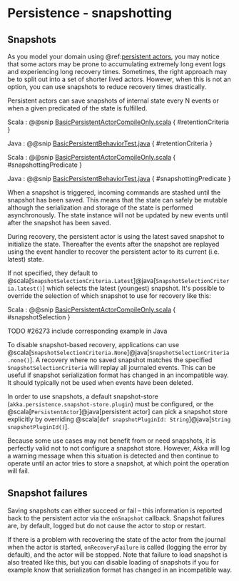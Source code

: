 # Persistence - snapshotting

## Snapshots

As you model your domain using @ref:[persistent actors](persistence.md), you may notice that some actors may be
prone to accumulating extremely long event logs and experiencing long recovery times. Sometimes, the right approach
may be to split out into a set of shorter lived actors. However, when this is not an option, you can use snapshots
to reduce recovery times drastically.

Persistent actors can save snapshots of internal state every N events or when a given predicated of the state
is fulfilled.

Scala
:  @@snip [BasicPersistentActorCompileOnly.scala](/akka-persistence-typed/src/test/scala/docs/akka/persistence/typed/BasicPersistentBehaviorCompileOnly.scala) { #retentionCriteria }

Java
:  @@snip [BasicPersistentBehaviorTest.java](/akka-persistence-typed/src/test/java/jdocs/akka/persistence/typed/BasicPersistentBehaviorTest.java) { #retentionCriteria }


Scala
:  @@snip [BasicPersistentActorCompileOnly.scala](/akka-persistence-typed/src/test/scala/docs/akka/persistence/typed/BasicPersistentBehaviorCompileOnly.scala) { #snapshottingPredicate }

Java
:  @@snip [BasicPersistentBehaviorTest.java](/akka-persistence-typed/src/test/java/jdocs/akka/persistence/typed/BasicPersistentBehaviorTest.java) { #snapshottingPredicate }

When a snapshot is triggered, incoming commands are stashed until the snapshot has been saved. This means that
the state can safely be mutable although the serialization and storage of the state is performed asynchronously.
The state instance will not be updated by new events until after the snapshot has been saved.

During recovery, the persistent actor is using the latest saved snapshot to initialize the state. Thereafter the events
after the snapshot are replayed using the event handler to recover the persistent actor to its current (i.e. latest)
state.

If not specified, they default to @scala[`SnapshotSelectionCriteria.Latest`]@java[`SnapshotSelectionCriteria.latest()`]
which selects the latest (youngest) snapshot. It's possible to override the selection of which snapshot to use for
recovery like this:

Scala
:  @@snip [BasicPersistentActorCompileOnly.scala](/akka-persistence-typed/src/test/scala/docs/akka/persistence/typed/BasicPersistentBehaviorCompileOnly.scala) { #snapshotSelection }

TODO #26273 include corresponding example in Java

To disable snapshot-based recovery, applications can use @scala[`SnapshotSelectionCriteria.None`]@java[`SnapshotSelectionCriteria.none()`].
A recovery where no saved snapshot matches the specified `SnapshotSelectionCriteria` will replay all journaled
events. This can be useful if snapshot serialization format has changed in an incompatible way. It should typically
not be used when events have been deleted.

In order to use snapshots, a default snapshot-store (`akka.persistence.snapshot-store.plugin`) must be configured,
or the @scala[`PersistentActor`]@java[persistent actor] can pick a snapshot store explicitly by overriding @scala[`def snapshotPluginId: String`]@java[`String snapshotPluginId()`].

Because some use cases may not benefit from or need snapshots, it is perfectly valid not to not configure a snapshot store.
However, Akka will log a warning message when this situation is detected and then continue to operate until
an actor tries to store a snapshot, at which point the operation will fail.

## Snapshot failures

Saving snapshots can either succeed or fail – this information is reported back to the persistent actor via
the `onSnapshot` callback. Snapshot failures are, by default, logged but do not cause the actor to stop or
restart.

If there is a problem with recovering the state of the actor from the journal when the actor is
started, `onRecoveryFailure` is called (logging the error by default), and the actor will be stopped.
Note that failure to load snapshot is also treated like this, but you can disable loading of snapshots
if you for example know that serialization format has changed in an incompatible way.
